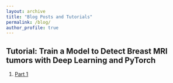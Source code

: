 ```yaml
---
layout: archive
title: "Blog Posts and Tutorials"
permalink: /blog/
author_profile: true
---
```


## Tutorial: Train a Model to Detect Breast MRI tumors with Deep Learning and PyTorch

1. [Part 1](https://sites.duke.edu/mazurowski/2022/07/13/breast-mri-cancer-detect-tutorial-part1/)